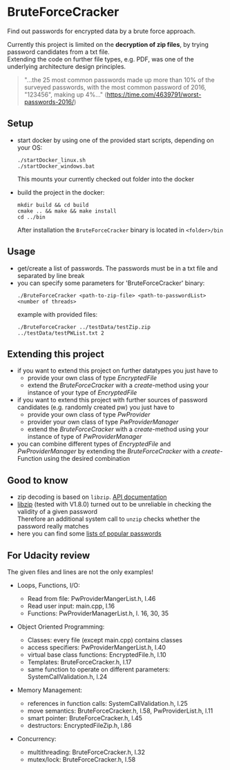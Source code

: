 # BruteForceCracker #

Find out passwords for encrypted data by a brute force approach.  

Currently this project is limited on the **decryption of zip files**, by trying password candidates from a txt file.  
Extending the code on further file types, e.g. PDF, was one of the underlying architecture design principles.

>"...the 25 most common passwords made up more than 10% of the surveyed passwords, with the most common password of 2016, "123456", making up 4%..."
(https://time.com/4639791/worst-passwords-2016/)


## Setup ##
- start docker by using one of the provided start scripts, depending on your OS:
  ```
  ./startDocker_linux.sh
  ./startDocker_windows.bat
  ```
  This mounts your currently checked out folder into the docker

- build the project in the docker:
   ```
  mkdir build && cd build
  cmake .. && make && make install
  cd ../bin 
  ```
  
  After installation the `BruteForceCracker` binary is located in `<folder>/bin`

## Usage ##
- get/create a list of passwords. The passwords must be in a txt file and separated by line break 
- you can specify some parameters for 'BruteForceCracker' binary:
  ```
  ./BruteForceCracker <path-to-zip-file> <path-to-passwordList> <number of threads>
  ```
  example with provided files:
  ```
  ./BruteForceCracker ../testData/testZip.zip ../testData/testPWList.txt 2
  ```
## Extending this project ##
- if you want to extend this project on further datatypes you just have to 
  - provide your own class of type *EncryptedFile*
  - extend the *BruteForceCracker* with a *create*-method using your instance of your type of *EncryptedFile*
- if you want to extend this project with further sources of password candidates (e.g. randomly created pw) you just have to
  - provide your own class of type *PwProvider*
  - provider your own class of type *PwProviderManager*
  - extend the *BruteForceCracker* with a *create*-method using your instance of type of *PwProviderManager*
- you can combine different types of *EncryptedFile* and *PwProviderManager* by extending the *BruteForceCracker* with a *create*-Function using the desired combination

## Good to know ##
- zip decoding is based on `libzip`. [API documentation](https://libzip.org/documentation/)
- [libzip](https://libzip.org/) (tested with V1.8.0) turned out to be unreliable in checking the validity of a given password  
  Therefore an additional system call to `unzip` checks whether the password really matches
- here you can find some [lists of popular passwords](https://github.com/danielmiessler/SecLists/tree/master/Passwords/Common-Credentials)   


## For Udacity review ##

The given files and lines are not the only examples!

- Loops, Functions, I/O:
  - Read from file: PwProviderMangerList.h, l.46  
  - Read user input: main.cpp, l.16  
  - Functions: PwProviderManagerList.h, l. 16, 30, 35  

- Object Oriented Programming:
  - Classes: every file (except main.cpp) contains classes  
  - access specifiers: PwProviderMangerList.h, l.40  
  - virtual base class functions: EncryptedFile.h, l.10  
  - Templates: BruteForceCracker.h, l.17  
  - same function to operate on different parameters: SystemCallValidation.h, l.24  

- Memory Management:
  - references in function calls:  SystemCallValidation.h, l.25  
  - move semantics: BruteForceCracker.h, l.58, PwProviderList.h, l.11  
  - smart pointer: BruteForceCracker.h, l.45  
  - destructors: EncryptedFileZip.h, l.86  

- Concurrency:
  - multithreading: BruteForceCracker.h, l.32  
  - mutex/lock: BruteForceCracker.h, l.58  
